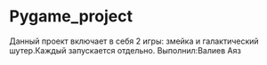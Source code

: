 # Pygame_project
Данный проект включает в себя 2 игры: змейка и галактический шутер.Каждый запускается отдельно.
Выполнил:Валиев Аяз
